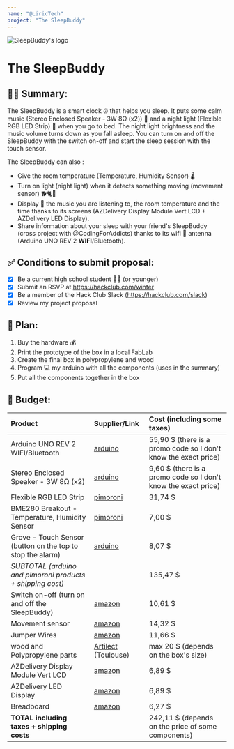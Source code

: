 ```yaml
---
name: "@LiricTech"
project: "The SleepBuddy"
---
```


![SleepBuddy's logo](https://user-images.githubusercontent.com/108364980/209412196-7229aa15-0fad-49da-9cc0-d680d082f702.png)


# The SleepBuddy

## 💁‍♂️ Summary:

The SleepBuddy is a smart clock ⏰ that helps you sleep. It puts some calm music (Stereo Enclosed Speaker - 3W 8Ω (x2)) 🎵 and a night light (Flexible RGB LED Strip) 🔅 when you go to bed. The night light brightness and the music volume turns down as you fall asleep. You can turn on and off the SleepBuddy with the switch on-off and start the sleep session with the touch sensor.

The SleepBuddy can also :

- Give the room temperature (Temperature, Humidity Sensor) 🌡️
- Turn on light (night light) when it detects something moving (movement sensor) 🐕🐈🚶
- Display 👀 the music you are listening to, the room temperature and the time thanks to its screens (AZDelivery Display Module Vert LCD + AZDelivery LED Display).
- Share information about your sleep with your friend's SleepBuddy (cross project with @CodingForAddicts) thanks to its wifi 🛜 antenna (Arduino UNO REV 2 **WIFI**/Bluetooth).

## ✅ Conditions to submit proposal:

- [x] Be a current high school student 🧑‍🎓 (or younger)
- [x] Submit an RSVP at https://hackclub.com/winter
- [x] Be a member of the Hack Club Slack (https://hackclub.com/slack)
- [x] Review my project proposal

## 📃 Plan:
1. Buy the hardware 💰
2. Print the prototype of the box in a local FabLab
3. Create the final box in polypropylene and wood
4. Program 💻 my arduino with all the components (uses in the summary)
5. Put all the components together in the box

## 💸 Budget:

| Product   | Supplier/Link  | Cost (including some taxes) |
|:--|:--|:--|
| Arduino UNO REV 2 WIFI/Bluetooth | [arduino](https://store.arduino.cc/products/arduino-uno-wifi-rev2?variant=35570905743511) | 55,90 $ (there is a promo code so I don't know the exact price) |
| Stereo Enclosed Speaker - 3W 8Ω (x2) | [arduino](https://store.arduino.cc/products/stereo-enclosed-speaker-3w-8ω?variant=40119999103127) | 9,60 $ (there is a promo code so I don't know the exact price) |
| Flexible RGB LED Strip | [pimoroni](https://shop.pimoroni.com/products/flexible-rgb-led-strip-neopixel-ws2812-sk6812-compatible?variant=30260032110675) | 31,74 $ |
| BME280 Breakout - Temperature, Humidity Sensor | [pimoroni](https://shop.pimoroni.com/products/bme280-breakout?variant=29420960677971) | 7,00 $ |
| Grove - Touch Sensor (button on the top to stop the alarm) | [arduino](https://store.arduino.cc/products/grove-touch-sensor?variant=35573916991639) | 8,07 $ |
| *SUBTOTAL (arduino and pimoroni products + shipping cost)*  |  | 135,47 $ |
| Switch on-off (turn on and off the SleepBuddy) | [amazon](https://www.amazon.fr/ARTGEAR-Interrupteur-Bascule-Positions-Broches/dp/B07GDCNXKP/ref=sr_1_21?crid=D4O86S68WC7U&keywords=switch%2Barduino&qid=1671830001&sprefix=switch%2Barduin%2Caps%2C180&sr=8-21&th=1) | 10,61 $ |
| Movement sensor | [amazon](https://www.amazon.fr/AZDelivery-HC-SR501-ultrasons-T%C3%A9l%C3%A9m%C3%A8tre-Raspberry/dp/B07CNBYRQ7/ref=sr_1_2?__mk_fr_FR=%C3%85M%C3%85%C5%BD%C3%95%C3%91&crid=23F3OXHPOD84&keywords=movement%2Bsensor%2Barduino&qid=1671830580&sprefix=movement%2Bsensor%2Barduino%2Caps%2C87&sr=8-2&th=1) | 14,32 $ |
| Jumper Wires | [amazon](https://www.amazon.fr/YXPCARS-câbles-jumper-femelle-Arduino/dp/B08HQ7K6M7/ref=sr_1_5?crid=TV7B8USTG35U&keywords=jumper+cable&qid=1671636526&sprefix=jumper+ca%2Caps%2C108&sr=8-5) | 11,66 $ |
| wood and Polypropylene parts | [Artilect](https://artilect.fr/) (Toulouse) | max 20 $ (depends on the box's size) |
| AZDelivery Display Module Vert LCD |  [amazon](https://www.amazon.fr/azdelivery-HD44780-1602-Module-écran-16-caractères-Arduino/dp/B01N3B8JMN/ref=sr_1_5?keywords=ecran%2Blcd%2Barduino&qid=1671636943&sr=8-5&th=1) | 6,89 $  |
| AZDelivery LED Display |  [amazon](https://www.amazon.fr/AZDelivery-Digital-Display-Arduino-Raspberry/dp/B06X952QXS/ref=sr_1_11?__mk_fr_FR=ÅMÅŽÕÑ&crid=FRXJMXVZ4D40&keywords=segmented%2Bi2c%2Bdisplay%2Barduino&qid=1671637038&sprefix=segmented%2Bi2c%2Bdispal%2Barduino%2Caps%2C82&sr=8-11&th=1) | 6,89 $ |
| Breadboard | [amazon](https://www.amazon.fr/gp/product/B08R2YM6RK/ref=ox_sc_act_title_1?smid=A2FA71JYWLOOYW&psc=1) | 6,27 $|
| **TOTAL including taxes + shipping costs** |  |  242,11 $ (depends on the price of some components) |

